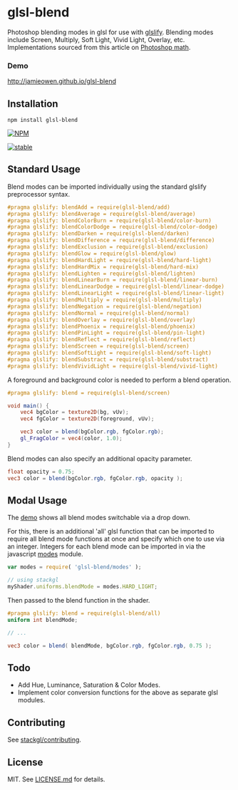 # glsl-blend

Photoshop blending modes in glsl for use with [glslify](https://github.com/stackgl/glslify).
Blending modes include Screen, Multiply, Soft Light, Vivid Light, Overlay, etc.
Implementations sourced from this article on [Photoshop math](https://mouaif.wordpress.com/2009/01/05/photoshop-math-with-glsl-shaders/).

### Demo
<http://jamieowen.github.io/glsl-blend>



## Installation
```shell
npm install glsl-blend
```

[![NPM](https://nodei.co/npm/glsl-blend.png)](https://nodei.co/npm/glsl-blend/)

[![stable](http://badges.github.io/stability-badges/dist/stable.svg)](http://github.com/badges/stability-badges)

## Standard Usage

Blend modes can be imported individually using the standard glslify preprocessor syntax.

```glsl
#pragma glslify: blendAdd = require(glsl-blend/add)
#pragma glslify: blendAverage = require(glsl-blend/average)
#pragma glslify: blendColorBurn = require(glsl-blend/color-burn)
#pragma glslify: blendColorDodge = require(glsl-blend/color-dodge)
#pragma glslify: blendDarken = require(glsl-blend/darken)
#pragma glslify: blendDifference = require(glsl-blend/difference)
#pragma glslify: blendExclusion = require(glsl-blend/exclusion)
#pragma glslify: blendGlow = require(glsl-blend/glow)
#pragma glslify: blendHardLight = require(glsl-blend/hard-light)
#pragma glslify: blendHardMix = require(glsl-blend/hard-mix)
#pragma glslify: blendLighten = require(glsl-blend/lighten)
#pragma glslify: blendLinearBurn = require(glsl-blend/linear-burn)
#pragma glslify: blendLinearDodge = require(glsl-blend/linear-dodge)
#pragma glslify: blendLinearLight = require(glsl-blend/linear-light)
#pragma glslify: blendMultiply = require(glsl-blend/multiply)
#pragma glslify: blendNegation = require(glsl-blend/negation)
#pragma glslify: blendNormal = require(glsl-blend/normal)
#pragma glslify: blendOverlay = require(glsl-blend/overlay)
#pragma glslify: blendPhoenix = require(glsl-blend/phoenix)
#pragma glslify: blendPinLight = require(glsl-blend/pin-light)
#pragma glslify: blendReflect = require(glsl-blend/reflect)
#pragma glslify: blendScreen = require(glsl-blend/screen)
#pragma glslify: blendSoftLight = require(glsl-blend/soft-light)
#pragma glslify: blendSubstract = require(glsl-blend/substract)
#pragma glslify: blendVividLight = require(glsl-blend/vivid-light)
```

A foreground and background color is needed to perform a blend operation.

```glsl
#pragma glslify: blend = require(glsl-blend/screen)

void main() {
    vec4 bgColor = texture2D(bg, vUv);
    vec4 fgColor = texture2D(foreground, vUv);

    vec3 color = blend(bgColor.rgb, fgColor.rgb);
    gl_FragColor = vec4(color, 1.0);
}
```

Blend modes can also specify an additional opacity parameter.
```glsl
float opacity = 0.75;
vec3 color = blend(bgColor.rgb, fgColor.rgb, opacity );
```

## Modal Usage

The [demo](http://jamieowen.github.io/glsl-blend) shows all blend modes switchable via a drop down.

For this, there is an additional 'all' glsl function that can be imported to require all blend mode functions at once and
specify which one to use via an integer.  Integers for each blend mode can be imported in via the javascript [modes](http://github.com/jamieowen/glsl-blend/blob/master/modes.js) module.

```javascript
var modes = require( 'glsl-blend/modes' );

// using stackgl
myShader.uniforms.blendMode = modes.HARD_LIGHT;
```
Then passed to the blend function in the shader.
```glsl
#pragma glslify: blend = require(glsl-blend/all)
uniform int blendMode;

// ...

vec3 color = blend( blendMode, bgColor.rgb, fgColor.rgb, 0.75 );
```

## Todo

* Add Hue, Luminance, Saturation & Color Modes.
* Implement color conversion functions for the above as separate glsl modules.


## Contributing

See [stackgl/contributing](https://github.com/stackgl/contributing).

## License

MIT. See [LICENSE.md](https://github.com/jamieowen/glsl-blend/blob/master/LICENSE.md) for details.

